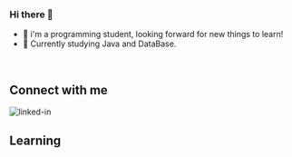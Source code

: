 ### Hi there 👋

- 🌱  i'm a programming student, looking forward for new things to learn!
- 🔭  Currently studying Java and DataBase.
<br>


## Connect with me

[<img align="left" alt="linked-in" src="https://img.shields.io/badge/linkedin-%230077B5.svg?&style=for-the-badge&logo=linkedin&logoColor=white" />](https://www.linkedin.com/in/benilson-mtr-37b6711a7/)
<br>

## Learning




